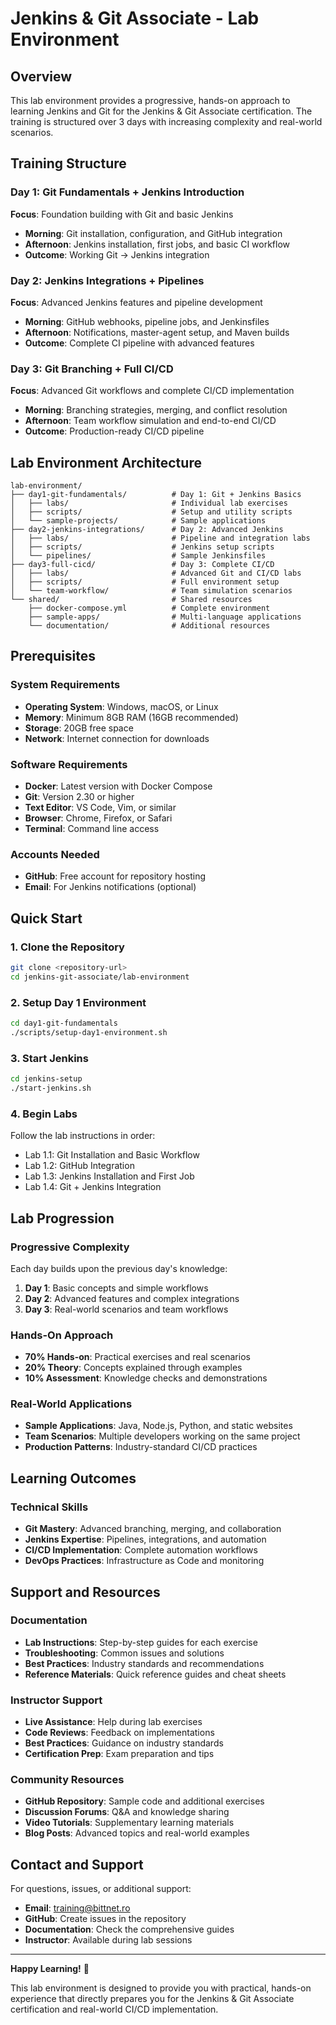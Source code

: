 # Jenkins & Git Associate - Lab Environment

## Overview
This lab environment provides a progressive, hands-on approach to learning Jenkins and Git for the Jenkins & Git Associate certification. The training is structured over 3 days with increasing complexity and real-world scenarios.

## Training Structure

### Day 1: Git Fundamentals + Jenkins Introduction
**Focus**: Foundation building with Git and basic Jenkins
- **Morning**: Git installation, configuration, and GitHub integration
- **Afternoon**: Jenkins installation, first jobs, and basic CI workflow
- **Outcome**: Working Git → Jenkins integration

### Day 2: Jenkins Integrations + Pipelines  
**Focus**: Advanced Jenkins features and pipeline development
- **Morning**: GitHub webhooks, pipeline jobs, and Jenkinsfiles
- **Afternoon**: Notifications, master-agent setup, and Maven builds
- **Outcome**: Complete CI pipeline with advanced features

### Day 3: Git Branching + Full CI/CD
**Focus**: Advanced Git workflows and complete CI/CD implementation
- **Morning**: Branching strategies, merging, and conflict resolution
- **Afternoon**: Team workflow simulation and end-to-end CI/CD
- **Outcome**: Production-ready CI/CD pipeline

## Lab Environment Architecture

```
lab-environment/
├── day1-git-fundamentals/          # Day 1: Git + Jenkins Basics
│   ├── labs/                       # Individual lab exercises
│   ├── scripts/                    # Setup and utility scripts
│   └── sample-projects/            # Sample applications
├── day2-jenkins-integrations/      # Day 2: Advanced Jenkins
│   ├── labs/                       # Pipeline and integration labs
│   ├── scripts/                    # Jenkins setup scripts
│   └── pipelines/                  # Sample Jenkinsfiles
├── day3-full-cicd/                 # Day 3: Complete CI/CD
│   ├── labs/                       # Advanced Git and CI/CD labs
│   ├── scripts/                    # Full environment setup
│   └── team-workflow/              # Team simulation scenarios
└── shared/                         # Shared resources
    ├── docker-compose.yml          # Complete environment
    ├── sample-apps/                # Multi-language applications
    └── documentation/              # Additional resources
```

## Prerequisites

### System Requirements
- **Operating System**: Windows, macOS, or Linux
- **Memory**: Minimum 8GB RAM (16GB recommended)
- **Storage**: 20GB free space
- **Network**: Internet connection for downloads

### Software Requirements
- **Docker**: Latest version with Docker Compose
- **Git**: Version 2.30 or higher
- **Text Editor**: VS Code, Vim, or similar
- **Browser**: Chrome, Firefox, or Safari
- **Terminal**: Command line access

### Accounts Needed
- **GitHub**: Free account for repository hosting
- **Email**: For Jenkins notifications (optional)

## Quick Start

### 1. Clone the Repository
```bash
git clone <repository-url>
cd jenkins-git-associate/lab-environment
```

### 2. Setup Day 1 Environment
```bash
cd day1-git-fundamentals
./scripts/setup-day1-environment.sh
```

### 3. Start Jenkins
```bash
cd jenkins-setup
./start-jenkins.sh
```

### 4. Begin Labs
Follow the lab instructions in order:
- Lab 1.1: Git Installation and Basic Workflow
- Lab 1.2: GitHub Integration
- Lab 1.3: Jenkins Installation and First Job
- Lab 1.4: Git + Jenkins Integration

## Lab Progression

### Progressive Complexity
Each day builds upon the previous day's knowledge:

1. **Day 1**: Basic concepts and simple workflows
2. **Day 2**: Advanced features and complex integrations
3. **Day 3**: Real-world scenarios and team workflows

### Hands-On Approach
- **70% Hands-on**: Practical exercises and real scenarios
- **20% Theory**: Concepts explained through examples
- **10% Assessment**: Knowledge checks and demonstrations

### Real-World Applications
- **Sample Applications**: Java, Node.js, Python, and static websites
- **Team Scenarios**: Multiple developers working on the same project
- **Production Patterns**: Industry-standard CI/CD practices

## Learning Outcomes

### Technical Skills
- **Git Mastery**: Advanced branching, merging, and collaboration
- **Jenkins Expertise**: Pipelines, integrations, and automation
- **CI/CD Implementation**: Complete automation workflows
- **DevOps Practices**: Infrastructure as Code and monitoring

## Support and Resources

### Documentation
- **Lab Instructions**: Step-by-step guides for each exercise
- **Troubleshooting**: Common issues and solutions
- **Best Practices**: Industry standards and recommendations
- **Reference Materials**: Quick reference guides and cheat sheets

### Instructor Support
- **Live Assistance**: Help during lab exercises
- **Code Reviews**: Feedback on implementations
- **Best Practices**: Guidance on industry standards
- **Certification Prep**: Exam preparation and tips

### Community Resources
- **GitHub Repository**: Sample code and additional exercises
- **Discussion Forums**: Q&A and knowledge sharing
- **Video Tutorials**: Supplementary learning materials
- **Blog Posts**: Advanced topics and real-world examples


## Contact and Support

For questions, issues, or additional support:
- **Email**: training@bittnet.ro
- **GitHub**: Create issues in the repository
- **Documentation**: Check the comprehensive guides
- **Instructor**: Available during lab sessions

---

**Happy Learning!** 🚀

This lab environment is designed to provide you with practical, hands-on experience that directly prepares you for the Jenkins & Git Associate certification and real-world CI/CD implementation.
